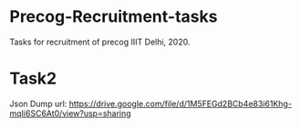 # Precog-Recruitment-tasks
Tasks for recruitment of precog IIIT Delhi, 2020.

# Task2
Json Dump url: https://drive.google.com/file/d/1M5FEGd2BCb4e83i61Khg-mqIi6SC6At0/view?usp=sharing
